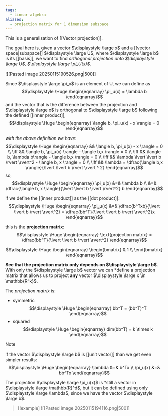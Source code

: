 ```yaml
---
tags:
  - Linear-algebra
aliases:
  - projection matrix for 1 dimension subspace
---
```

This is a generalisation of [[Vector projection]].

The goal here is, given a vector $\displaystyle \large x$ and a [[vector space|subspace]] $\displaystyle \large U$, where $\displaystyle \large b$ is its [[basis]], we want to find *orthogonal projection onto $\displaystyle \large U$, $\displaystyle \large \pi_U(x)$*.

![[Pasted image 20250115190526.png|500]]

Since $\displaystyle \large \pi_x$ is an element of U, we can define as
$$\displaystyle \Huge \begin{eqnarray}
\pi_u(x) = \lambda b
\end{eqnarray}$$
and the vector that is the difference between the projection and $\displaystyle \large x$ is orthogonal to $\displaystyle \large b$ following the defined [[inner product]],
$$\displaystyle \Huge \begin{eqnarray} 
\langle b, \pi_u(x) - x \rangle = 0
\end{eqnarray}$$


*with the above definition we have:*
$$\displaystyle \Huge \begin{eqnarray} 
&& \langle b, \pi_u(x) - x \rangle = 0
\\ \iff &&
\langle b, \pi_u(x) \rangle - \langle b,x \rangle = 0
\\ \iff &&
\langle b, \lambda b\rangle - \langle b,x \rangle = 0
\\ \iff &&
\lambda \lvert \lvert b \rvert \rvert^2 - \langle b, x \rangle = 0
\\ \iff &&
\lambda = \dfrac{\langle b,x \rangle}{\lvert \lvert b \rvert \rvert ^ 2}
\end{eqnarray}$$
so, 
$$\displaystyle \Huge \begin{eqnarray} 
\pi_u(x) &=& \lambda b
\\ &=&
\dfrac{\langle b, x \rangle}{\lvert \lvert b \rvert \rvert^2} b
\end{eqnarray}$$

if we define the [[inner product]] as the [[dot product]]:
$$\displaystyle \Huge \begin{eqnarray} 
\pi_u(x) &=& 
\dfrac{b^Txb}{\lvert \lvert b \rvert \rvert^2} = 
\dfrac{bb^T}{\lvert \lvert b \rvert \rvert^2}x
\end{eqnarray}$$

this is the **projection matrix**:
$$\displaystyle \Huge \begin{eqnarray} 
\text{projection matrix} = \dfrac{bb^T}{\lvert \lvert b \rvert \rvert^2}
\end{eqnarray}$$

$$\displaystyle \Huge \begin{eqnarray} 
\begin{bmatrix}  & 1 \\ \end{bmatrix}
\end{eqnarray}$$

**See that the projection matrix only depends on $\displaystyle \large b$**.
With only the $\displaystyle \large b$ vector we can *define a projection matrix that allows us to project **any** vector $\displaystyle \large x \in \mathbb{R^k}$.

The *projection matrix* is:
- symmetric
$$\displaystyle \Huge \begin{eqnarray} 
bb^T = (bb^T)^T
\end{eqnarray}$$
- squared 
$$\displaystyle \Huge \begin{eqnarray} 
dim(bb^T) = k \times k
\end{eqnarray}$$

>[!note]
>if the vector $\displaystyle \large b$ is [[unit vector]] than we get even simpler results:
>$$\displaystyle \Huge \begin{eqnarray} 
>\lambda &=& b^Tx 
>\\
>\pi_u(x) &=& bb^Tx
>\end{eqnarray}$$

The projection $\displaystyle \large \pi_u(x)$ is *still a vector in $\displaystyle \large \mathbb{R}^d$, but it can be defined using only $\displaystyle \large \lambda$, since we have the vector $\displaystyle \large b$.

>[!example]
>![[Pasted image 20250115194116.png|500]]
